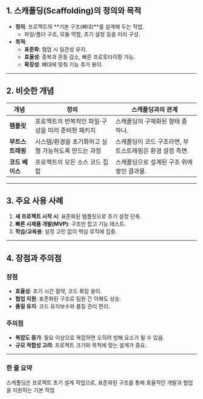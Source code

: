 ## **1. 스캐폴딩(Scaffolding)의 정의와 목적**

- **정의**: 프로젝트의 **기본 구조(뼈대)**를 설계해 두는 작업.
    - 파일/폴더 구조, 모듈 역할, 초기 설정 등을 미리 구성.
- **목적**:
    - **표준화**: 협업 시 일관성 유지.
    - **효율성**: 중복과 혼동 감소, 빠른 프로토타이핑 가능.
    - **확장성**: 뼈대에 맞춰 기능 추가 용이.

---

## **2. 비슷한 개념**

| 개념 | 정의 | 스캐폴딩과의 관계 |
| --- | --- | --- |
| **템플릿** | 프로젝트의 반복적인 파일·구성을 미리 준비한 패키지 | 스캐폴딩의 구체화된 형태 중 하나. |
| **부트스트래핑** | 시스템/환경을 초기화하고 실행 가능하도록 만드는 과정 | 스캐폴딩이 코드 구조라면, 부트스트래핑은 환경 설정 측면. |
| **코드 베이스** | 프로젝트의 모든 소스 코드 집합 | 스캐폴딩으로 설계된 구조 위에 쌓인 결과물. |

---

## **3. 주요 사용 사례**

1. **새 프로젝트 시작 시**: 표준화된 템플릿으로 초기 설정 단축.
2. **빠른 시제품 개발(MVP)**: 구조만 잡고 기능 테스트.
3. **학습/교육용**: 설정 고민 없이 핵심 로직에 집중.

---

## **4. 장점과 주의점**

### 장점

- **효율성**: 초기 시간 절약, 코드 확장 용이.
- **협업 지원**: 표준화된 구조로 팀원 간 이해도 상승.
- **품질 유지**: 코드 유지보수와 품질 관리 편리.

### 주의점

- **복잡도 증가**: 필요 이상으로 복잡하면 오히려 방해 요소가 될 수 있음.
- **규모 적합성 고려**: 프로젝트 크기와 목적에 맞는 설계가 중요.

---

### **한 줄 요약**

스캐폴딩은 프로젝트 초기 설계 작업으로, 표준화된 구조를 통해 효율적인 개발과 협업을 지원하는 기본 작업